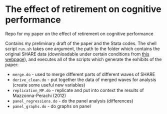 The effect of retirement on cognitive performance
==================================================

Repo for my paper on the effect of retirement on cognitive performance

Contains my preliminary draft of the paper and the Stata codes. The shell script
`run.sh` takes one argument, the path to the folder which contains the original
SHARE data (downloadable under certain conditions from 
[this webpage](http://www.share-project.org/)), and executes all of the scripts
which generate the exhibits of the paper:
* `merge.do` - used to merge different parts of different waves of SHARE
* `derive_clean.do` - put together the data of merged waves for analysis (create some useful new variables)
* `replication_MP.do` - replicate and put into context the results of Mazzonna-Perachi (2012)
* `panel_regressions.do` - do the panel analysis (differences)
* `panel_graphs.do` - do graphs on panel
